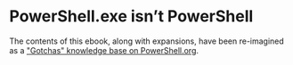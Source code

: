 # PowerShell.exe isn’t PowerShell

The contents of this ebook, along with expansions, have been re-imagined as a ["Gotchas" knowledge base on PowerShell.org](http://powershell.org/wp/gotchas/).
